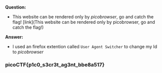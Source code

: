 __Question:__

- This website can be rendered only by _picobrowser_, go and catch the flag! [link](This website can be rendered only by picobrowser, go and catch the flag!)

__Answer:__

- I used an firefox extention called `User Agent Switcher` to change my Id to _picobrowser_

### picoCTF{p1c0_s3cr3t_ag3nt_bbe8a517}
